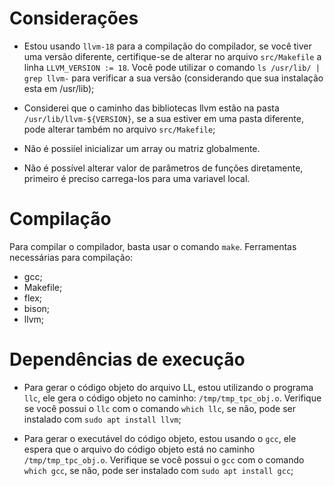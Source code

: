 # Considerações
* Estou usando `llvm-18` para a compilação do compilador, se você tiver uma versão diferente, certifique-se de alterar no arquivo `src/Makefile` a linha `LLVM_VERSION := 18`. Você pode utilizar o comando `ls /usr/lib/ | grep llvm-` para verificar a sua versão (considerando que sua instalação esta em /usr/lib);

* Considerei que o caminho das bibliotecas llvm estão na pasta `/usr/lib/llvm-${VERSION}`, se a sua estiver em uma pasta diferente, pode alterar também no arquivo `src/Makefile`;

* Não é possiíel inicializar um array ou matriz globalmente.

* Não é possível alterar valor de parâmetros de funções diretamente, primeiro é preciso carrega-los para uma variavel local.

# Compilação
Para compilar o compilador, basta usar o comando `make`. Ferramentas necessárias para compilação:

* gcc;
* Makefile;
* flex;
* bison;
* llvm;

# Dependências de execução

* Para gerar o código objeto do arquivo LL, estou utilizando o programa `llc`, ele gera o código objeto no caminho: `/tmp/tmp_tpc_obj.o`. Verifique se você possui o `llc` com o comando `which llc`, se não, pode ser instalado com `sudo apt install llvm`;

* Para gerar o executável do código objeto, estou usando o `gcc`, ele espera que o arquivo do código objeto está no caminho `/tmp/tmp_tpc_obj.o`. Verifique se você possui o `gcc` com o comando `which gcc`, se não, pode ser instalado com `sudo apt install gcc`;